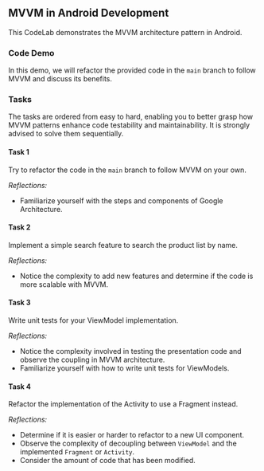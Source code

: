 ## MVVM in Android Development

This CodeLab demonstrates the MVVM architecture pattern in Android.

### Code Demo

In this demo, we will refactor the provided code in the `main` branch to follow MVVM and discuss its benefits.

### Tasks

The tasks are ordered from easy to hard, enabling you to better grasp how MVVM patterns enhance code testability and maintainability. It is strongly advised to solve them sequentially.

#### Task 1

Try to refactor the code in the `main` branch to follow MVVM on your own.

*Reflections:*
- Familiarize yourself with the steps and components of Google Architecture.
#### Task 2

Implement a simple search feature to search the product list by name.

*Reflections:*
-  Notice the complexity to add new features and determine if the code is more scalable with MVVM.
#### Task 3

Write unit tests for your ViewModel implementation.

*Reflections:*
- Notice the complexity involved in testing the presentation code and observe the coupling in MVVM architecture.
- Familiarize yourself with how to write unit tests for ViewModels.
#### Task 4

Refactor the implementation of the Activity to use a Fragment instead.

*Reflections:*
- Determine if it is easier or harder to refactor to a new UI component.
- Observe the complexity of decoupling between `ViewModel` and the implemented `Fragment` or `Activity`.
- Consider the amount of code that has been modified.